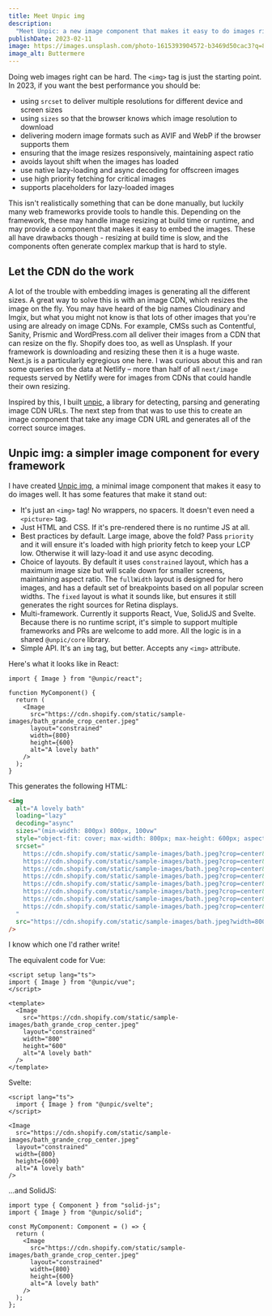 ```yaml
---
title: Meet Unpic img
description:
  "Meet Unpic: a new image component that makes it easy to do images right"
publishDate: 2023-02-11
image: https://images.unsplash.com/photo-1615393904572-b3469d50cac3?q=80&w=2921&auto=format&fit=crop&ixlib=rb-4.0.3&ixid=M3wxMjA3fDB8MHxwaG90by1wYWdlfHx8fGVufDB8fHx8fA%3D%3D
image_alt: Buttermere
---
```


Doing web images right can be hard. The `<img>` tag is just the starting point.
In 2023, if you want the best performance you should be:

- using `srcset` to deliver multiple resolutions for different device and screen
  sizes
- using `sizes` so that the browser knows which image resolution to download
- delivering modern image formats such as AVIF and WebP if the browser supports
  them
- ensuring that the image resizes responsively, maintaining aspect ratio
- avoids layout shift when the images has loaded
- use native lazy-loading and async decoding for offscreen images
- use high priority fetching for critical images
- supports placeholders for lazy-loaded images

This isn't realistically something that can be done manually, but luckily many
web frameworks provide tools to handle this. Depending on the framework, these
may handle image resizing at build time or runtime, and may provide a component
that makes it easy to embed the images. These all have drawbacks though -
resizing at build time is slow, and the components often generate complex markup
that is hard to style.

## Let the CDN do the work

A lot of the trouble with embedding images is generating all the different
sizes. A great way to solve this is with an image CDN, which resizes the image
on the fly. You may have heard of the big names Cloudinary and Imgix, but what
you might not know is that lots of other images that you're using are already on
image CDNs. For example, CMSs such as Contentful, Sanity, Prismic and
WordPress.com all deliver their images from a CDN that can resize on the fly.
Shopify does too, as well as Unsplash. If your framework is downloading and
resizing these then it is a huge waste. Next.js is a particularly egregious one
here. I was curious about this and ran some queries on the data at Netlify
– more than half of all `next/image` requests served by Netlify were for images
from CDNs that could handle their own resizing.

Inspired by this, I built [unpic](https://github.com/ascorbic/unpic), a library
for detecting, parsing and generating image CDN URLs. The next step from that
was to use this to create an image component that take any image CDN URL and
generates all of the correct source images.

## Unpic img: a simpler image component for every framework

I have created [Unpic img](https://github.com/ascorbic/unpic-img/), a minimal
image component that makes it easy to do images well. It has some features that
make it stand out:

- It's just an `<img>` tag! No wrappers, no spacers. It doesn't even need a
  `<picture>` tag.
- Just HTML and CSS. If it's pre-rendered there is no runtime JS at all.
- Best practices by default. Large image, above the fold? Pass `priority` and it
  will ensure it's loaded with high priority fetch to keep your LCP low.
  Otherwise it will lazy-load it and use async decoding.
- Choice of layouts. By default it uses `constrained` layout, which has a
  maximum image size but will scale down for smaller screens, maintaining aspect
  ratio. The `fullWidth` layout is designed for hero images, and has a default
  set of breakpoints based on all popular screen widths. The `fixed` layout is
  what it sounds like, but ensures it still generates the right sources for
  Retina displays.
- Multi-framework. Currently it supports React, Vue, SolidJS and Svelte. Because
  there is no runtime script, it's simple to support multiple frameworks and PRs
  are welcome to add more. All the logic is in a shared `@unpic/core` library.
- Simple API. It's an `img` tag, but better. Accepts any `<img>` attribute.

Here's what it looks like in React:

```tsx
import { Image } from "@unpic/react";

function MyComponent() {
  return (
    <Image
      src="https://cdn.shopify.com/static/sample-images/bath_grande_crop_center.jpeg"
      layout="constrained"
      width={800}
      height={600}
      alt="A lovely bath"
    />
  );
}
```

This generates the following HTML:

```html
<img
  alt="A lovely bath"
  loading="lazy"
  decoding="async"
  sizes="(min-width: 800px) 800px, 100vw"
  style="object-fit: cover; max-width: 800px; max-height: 600px; aspect-ratio: 1.33333 / 1; width: 100%;"
  srcset="
    https://cdn.shopify.com/static/sample-images/bath.jpeg?crop=center&amp;width=1080&amp;height=1440 1080w,
    https://cdn.shopify.com/static/sample-images/bath.jpeg?crop=center&amp;width=1280&amp;height=1707 1280w,
    https://cdn.shopify.com/static/sample-images/bath.jpeg?crop=center&amp;width=1600&amp;height=2133 1600w,
    https://cdn.shopify.com/static/sample-images/bath.jpeg?crop=center&amp;width=640&amp;height=853    640w,
    https://cdn.shopify.com/static/sample-images/bath.jpeg?crop=center&amp;width=750&amp;height=1000   750w,
    https://cdn.shopify.com/static/sample-images/bath.jpeg?crop=center&amp;width=800&amp;height=1067   800w,
    https://cdn.shopify.com/static/sample-images/bath.jpeg?crop=center&amp;width=828&amp;height=1104   828w,
    https://cdn.shopify.com/static/sample-images/bath.jpeg?crop=center&amp;width=960&amp;height=1280   960w
  "
  src="https://cdn.shopify.com/static/sample-images/bath.jpeg?width=800&amp;height=600&amp;crop=center"
/>
```

I know which one I'd rather write!

The equivalent code for Vue:

```vue
<script setup lang="ts">
import { Image } from "@unpic/vue";
</script>

<template>
  <Image
    src="https://cdn.shopify.com/static/sample-images/bath_grande_crop_center.jpeg"
    layout="constrained"
    width="800"
    height="600"
    alt="A lovely bath"
  />
</template>
```

Svelte:

```svelte
<script lang="ts">
  import { Image } from "@unpic/svelte";
</script>

<Image
  src="https://cdn.shopify.com/static/sample-images/bath_grande_crop_center.jpeg"
  layout="constrained"
  width={800}
  height={600}
  alt="A lovely bath"
/>

```

...and SolidJS:

```tsx
import type { Component } from "solid-js";
import { Image } from "@unpic/solid";

const MyComponent: Component = () => {
  return (
    <Image
      src="https://cdn.shopify.com/static/sample-images/bath_grande_crop_center.jpeg"
      layout="constrained"
      width={800}
      height={600}
      alt="A lovely bath"
    />
  );
};
```

